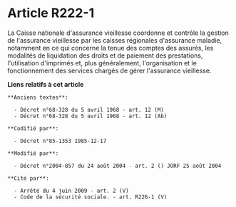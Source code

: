 # Article R222-1

La Caisse nationale d'assurance vieillesse coordonne et contrôle la gestion de l'assurance vieillesse par les caisses
régionales d'assurance maladie, notamment en ce qui concerne la tenue des comptes des assurés, les modalités de liquidation
des droits et de paiement des prestations, l'utilisation d'imprimés et, plus généralement, l'organisation et le
fonctionnement des services chargés de gérer l'assurance vieillesse.

**Liens relatifs à cet article**

	**Anciens textes**:

	  - Décret n°68-328 du 5 avril 1968 - art. 12 (M)
	  - Décret n°68-328 du 5 avril 1968 - art. 12 (Ab)

	**Codifié par**:

	  - Décret n°85-1353 1985-12-17

	**Modifié par**:

	  - Décret n°2004-857 du 24 août 2004 - art. 2 () JORF 25 août 2004

	**Cité par**:

	  - Arrêté du 4 juin 2009 - art. 2 (V)
	  - Code de la sécurité sociale. - art. R226-1 (V)
